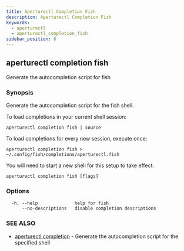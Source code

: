 ```yaml
---
title: Aperturectl Completion Fish
description: Aperturectl Completion Fish
keywords:
  - aperturectl
  - aperturectl_completion_fish
sidebar_position: 6
---
```


## aperturectl completion fish

Generate the autocompletion script for fish

### Synopsis

Generate the autocompletion script for the fish shell.

To load completions in your current shell session:

    aperturectl completion fish | source

To load completions for every new session, execute once:

    aperturectl completion fish > ~/.config/fish/completions/aperturectl.fish

You will need to start a new shell for this setup to take effect.

```
aperturectl completion fish [flags]
```

### Options

```
  -h, --help              help for fish
      --no-descriptions   disable completion descriptions
```

### SEE ALSO

- [aperturectl completion](aperturectl_completion.md) - Generate the autocompletion script for the specified shell
